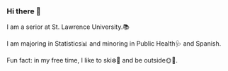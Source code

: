 ### Hi there 👋

I am a serior at St. Lawrence University.📚

I am majoring in Statistics📊 and minoring in Public Health🩺 and Spanish.

Fun fact: in my free time, I like to ski❄️🎿 and be outside🌞🌻.

<!--
**maddoxormiston/maddoxormiston** is a ✨ _special_ ✨ repository because its `README.md` (this file) appears on your GitHub profile.

Here are some ideas to get you started:

- 🔭 I’m currently working on ...
- 🌱 I’m currently learning ...
- 👯 I’m looking to collaborate on ...
- 🤔 I’m looking for help with ...
- 💬 Ask me about ...
- 📫 How to reach me: ...
- 😄 Pronouns: ...
- ⚡ Fun fact: ...
-->
